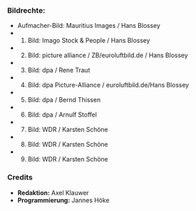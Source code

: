 ### Bildrechte:

- Aufmacher-Bild: Mauritius Images / Hans Blossey
- 1. Bild: Imago Stock & People / Hans Blossey
- 2. Bild: picture alliance / ZB/euroluftbild.de / Hans Blossey
- 3. Bild: dpa / Rene Traut
- 4. Bild: dpa Picture-Alliance / euroluftbild.de/Hans Blossey
- 5. Bild: dpa / Bernd Thissen
- 6. Bild: dpa / Arnulf Stoffel
- 7. Bild: WDR / Karsten Schöne
- 8. Bild: WDR / Karsten Schöne
- 9. Bild: WDR / Karsten Schöne

### Credits

- **Redaktion:** Axel Klauwer
- **Programmierung:** Jannes Höke
